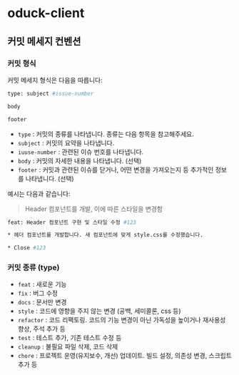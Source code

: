 # oduck-client

## 커밋 메세지 컨벤션

### 커밋 형식

커밋 메세지 형식은 다음을 따릅니다:

```bash
type: subject #issue-number

body

footer
```

- `type` : 커밋의 종류를 나타냅니다. 종류는 다음 항목을 참고해주세요.
- `subject` : 커밋의 요약을 나타냅니다.
- `iuuse-number` : 관련된 이슈 번호를 나타냅니다.
- `body` : 커밋의 자세한 내용을 나타냅니다. (선택)
- `footer` : 커밋과 관련된 이슈를 닫거나, 어떤 변경을 가져오는지 등 추가적인 정보를 나타냅니다. (선택)

예시는 다음과 같습니다:

> Header 컴포넌트를 개발, 이에 따른 스타일을 변경함

```bash
feat: Header 컴포넌트 구현 및 스타일 수정 #123

* 헤더 컴포넌트를 개발합니다. 새 컴포넌트에 맞게 style.css를 수정했습니다.

* Close #123
```

### 커밋 종류 (type)

- `feat` : 새로운 기능
- `fix` : 버그 수정
- `docs` : 문서만 변경
- `style` : 코드에 영향을 주지 않는 변경 (공백, 세미콜론, css 등)
- `refactor` : 코드 리팩토링. 코드의 기능 변경이 아닌 가독성을 높이거나 재사용성 향상, 주석 추가 등
- `test` : 테스트 추가, 기존 테스트 수정 등
- `cleanup` : 불필요 파일 삭제, 코드 삭제
- `chore` : 프로젝트 운영(유지보수, 개선) 업데이트. 빌드 설정, 의존성 변경, 스크립트 추가 등
